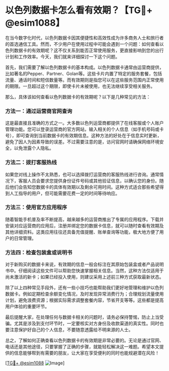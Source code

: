 # 以色列数据卡怎么看有效期？【TG💪+ @esim1088】

在当今数字化时代，以色列数据卡因其便捷性和高效性成为许多商务人士和旅行者的首选通信工具。然而，不少用户在使用过程中可能会遇到一个问题：如何查看以色列数据卡的有效期呢？这不仅关系到能否正常使用服务，更直接影响到您的出行计划和工作效率。今天，我们就来详细探讨一下这个问题。

首先，我们需要了解以色列数据卡的基本构成。以色列数据卡通常由运营商提供，比如著名的Pepper、Partner、Golan等。这些卡片内置了特定的服务套餐，包括流量、通话时间和短信数量等。而有效期则是指您可以在这些服务范围内正常使用的期限。一旦超过这个期限，即使卡片未被使用，也无法继续享受相关服务。

那么，具体该如何查看以色列数据卡的有效期呢？以下是几种常见的方法：

### 方法一：通过运营商官网查询
这是最直接且准确的方式之一。大多数以色列运营商都提供了在线客服或个人账户管理功能。您可以登录运营商的官方网站，输入相关的个人信息（如手机号码或卡号），即可查询到当前数据卡的有效期信息。这种方法的好处在于信息实时更新，避免了因人为因素导致的误差。不过需要注意的是，访问官网时请确保网络环境安全，以免泄露个人隐私。

### 方法二：拨打客服热线
如果您对线上操作不太熟悉，也可以选择拨打运营商的客服热线进行咨询。通常情况下，客服人员会要求您提供身份证件号码或其他验证信息，以确认您的身份。随后他们会告知您数据卡的具体有效期以及剩余可用时间。这种方式适合那些希望得到人工指导的用户，但可能需要花费一定的时间等待响应。

### 方法三：使用官方应用程序
随着智能手机普及率不断提高，越来越多的运营商推出了专属的应用程序。下载并安装对应运营商的应用后，注册并绑定您的数据卡信息，就可以随时查看有效期及其他详细资料。这类应用往往还具备充值提醒、账单查询等功能，极大地方便了用户的日常管理。

### 方法四：检查包装盒或说明书
对于新购买的数据卡来说，有效期的信息一般会标注在其原始包装盒或者产品说明书中。仔细阅读这些文件可以帮助您快速掌握相关信息。当然，这种方法仅适用于尚未激活的新卡；如果已经投入使用，则建议采用上述前三种方式获取最新状态。

除了以上四种常见手段外，还有一些小技巧也能帮助我们更好地管理和维护以色列数据卡。例如定期检查余额变化情况，及时发现异常消费行为；合理规划流量使用计划，避免浪费资源；根据实际需求调整套餐内容，节省开支等等。这些都是提高用户体验的重要环节。

最后提醒大家，在处理任何与数据卡相关的问题时，请务必保持警惕，防止上当受骗。尤其是涉及到支付环节时，一定要核实对方身份及收款渠道的真实性。同时也要注意保护好自己的个人信息，不要随意透露给不明来源的人士。

总之，了解如何正确查看以色列数据卡的有效期是非常必要的。无论是通过官网、电话还是其他途径，只要掌握了正确的步骤，就能轻松解决这一难题。希望本文提供的信息能够帮到有需要的朋友，让大家在享受便利的同时也能规避潜在风险！

[[TG💪+ @esim1088](https://t.me/s/esim1088) ![Image](https://i.postimg.cc/4NQfJmqS/Snipaste-2025-05-13-00-14-12.png)]